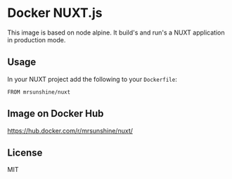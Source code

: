 # Docker NUXT.js

This image is based on node alpine. It build's and run's a NUXT application in production mode.

## Usage

 In your NUXT project add the following to your `Dockerfile`:

```
FROM mrsunshine/nuxt
```

## Image on Docker Hub

https://hub.docker.com/r/mrsunshine/nuxt/


## License

MIT
